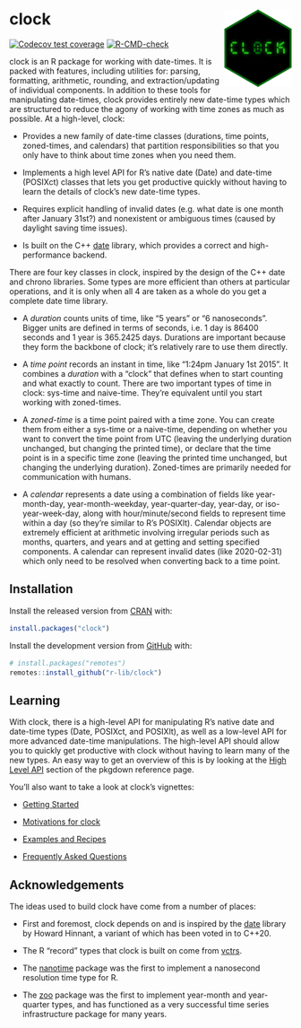 
<!-- README.md is generated from README.Rmd. Please edit that file -->

# clock <a href="https://clock.r-lib.org"><img src="man/figures/logo.png" align="right" height="138"/></a>

<!-- badges: start -->

[![Codecov test
coverage](https://codecov.io/gh/r-lib/clock/branch/main/graph/badge.svg)](https://app.codecov.io/gh/r-lib/clock?branch=main)
[![R-CMD-check](https://github.com/r-lib/clock/actions/workflows/R-CMD-check.yaml/badge.svg)](https://github.com/r-lib/clock/actions/workflows/R-CMD-check.yaml)

<!-- badges: end -->

clock is an R package for working with date-times. It is packed with
features, including utilities for: parsing, formatting, arithmetic,
rounding, and extraction/updating of individual components. In addition
to these tools for manipulating date-times, clock provides entirely new
date-time types which are structured to reduce the agony of working with
time zones as much as possible. At a high-level, clock:

- Provides a new family of date-time classes (durations, time points,
  zoned-times, and calendars) that partition responsibilities so that
  you only have to think about time zones when you need them.

- Implements a high level API for R’s native date (Date) and date-time
  (POSIXct) classes that lets you get productive quickly without having
  to learn the details of clock’s new date-time types.

- Requires explicit handling of invalid dates (e.g. what date is one
  month after January 31st?) and nonexistent or ambiguous times (caused
  by daylight saving time issues).

- Is built on the C++ [date](https://github.com/HowardHinnant/date)
  library, which provides a correct and high-performance backend.

There are four key classes in clock, inspired by the design of the C++
date and chrono libraries. Some types are more efficient than others at
particular operations, and it is only when all 4 are taken as a whole do
you get a complete date time library.

- A *duration* counts units of time, like “5 years” or “6 nanoseconds”.
  Bigger units are defined in terms of seconds, i.e. 1 day is 86400
  seconds and 1 year is 365.2425 days. Durations are important because
  they form the backbone of clock; it’s relatively rare to use them
  directly.

- A *time point* records an instant in time, like “1:24pm January 1st
  2015”. It combines a *duration* with a “clock” that defines when to
  start counting and what exactly to count. There are two important
  types of time in clock: sys-time and naive-time. They’re equivalent
  until you start working with zoned-times.

- A *zoned-time* is a time point paired with a time zone. You can create
  them from either a sys-time or a naive-time, depending on whether you
  want to convert the time point from UTC (leaving the underlying
  duration unchanged, but changing the printed time), or declare that
  the time point is in a specific time zone (leaving the printed time
  unchanged, but changing the underlying duration). Zoned-times are
  primarily needed for communication with humans.

- A *calendar* represents a date using a combination of fields like
  year-month-day, year-month-weekday, year-quarter-day, year-day, or
  iso-year-week-day, along with hour/minute/second fields to represent
  time within a day (so they’re similar to R’s POSIXlt). Calendar
  objects are extremely efficient at arithmetic involving irregular
  periods such as months, quarters, and years and at getting and setting
  specified components. A calendar can represent invalid dates (like
  2020-02-31) which only need to be resolved when converting back to a
  time point.

## Installation

Install the released version from [CRAN](https://CRAN.R-project.org)
with:

``` r
install.packages("clock")
```

Install the development version from [GitHub](https://github.com/) with:

``` r
# install.packages("remotes")
remotes::install_github("r-lib/clock")
```

## Learning

With clock, there is a high-level API for manipulating R’s native date
and date-time types (Date, POSIXct, and POSIXlt), as well as a low-level
API for more advanced date-time manipulations. The high-level API should
allow you to quickly get productive with clock without having to learn
many of the new types. An easy way to get an overview of this is by
looking at the [High Level
API](https://clock.r-lib.org/reference/index.html#section-high-level-api)
section of the pkgdown reference page.

You’ll also want to take a look at clock’s vignettes:

- [Getting Started](https://clock.r-lib.org/articles/clock.html)

- [Motivations for
  clock](https://clock.r-lib.org/articles/articles/motivations.html)

- [Examples and Recipes](https://clock.r-lib.org/articles/recipes.html)

- [Frequently Asked
  Questions](https://clock.r-lib.org/articles/faq.html)

## Acknowledgements

The ideas used to build clock have come from a number of places:

- First and foremost, clock depends on and is inspired by the
  [date](https://github.com/HowardHinnant/date) library by Howard
  Hinnant, a variant of which has been voted in to C++20.

- The R “record” types that clock is built on come from
  [vctrs](https://github.com/r-lib/vctrs).

- The [nanotime](https://github.com/eddelbuettel/nanotime) package was
  the first to implement a nanosecond resolution time type for R.

- The [zoo](https://CRAN.R-project.org/package=zoo) package was the
  first to implement year-month and year-quarter types, and has
  functioned as a very successful time series infrastructure package for
  many years.
